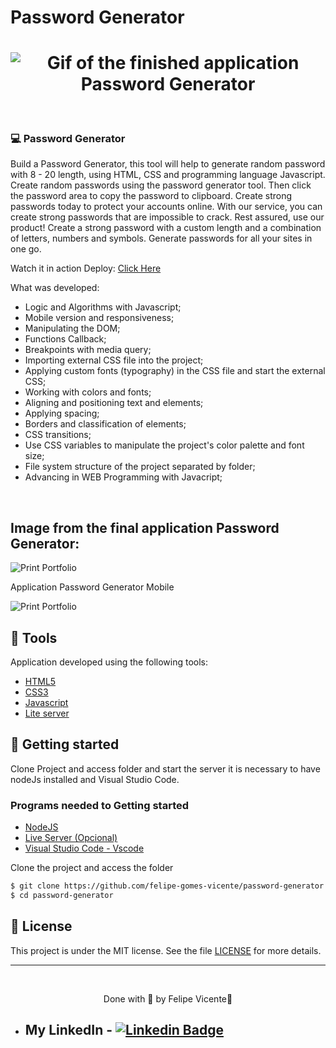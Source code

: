 # Password Generator

<h1 align="center">
    <img alt="Gif of the finished application Password Generator" title="gif" src="" />
</h1>

<br>

### 💻 Password Generator

Build a Password Generator, this tool will help to generate random password 
with 8 - 20 length, using HTML, CSS and programming language Javascript. 
Create random passwords using the password generator tool. Then click the password 
area to copy the password to clipboard. 
Create strong passwords today to protect your accounts online. With our service, 
you can create strong passwords that are impossible to crack. Rest assured, use 
our product! 
Create a strong password with a custom length and a combination of letters, numbers 
and symbols. 
Generate passwords for all your sites in one go.

Watch it in action Deploy: [Click Here](https://felipe-gomes-vicente.github.io/password-generator/)

What was developed:

- Logic and Algorithms with Javascript;
- Mobile version and responsiveness;
- Manipulating the DOM;
- Functions Callback;
- Breakpoints with media query;
- Importing external CSS file into the project;
- Applying custom fonts (typography) in the CSS file and start the external CSS;
- Working with colors and fonts;
- Aligning and positioning text and elements;
- Applying spacing;
- Borders and classification of elements;
- CSS transitions;
- Use CSS variables to manipulate the project's color palette and font size;
- File system structure of the project separated by folder;
- Advancing in WEB Programming with Javacript;
  
<br />

## Image from the final application Password Generator:
 <img alt="Print Portfolio" title=" Landing page" src="" />

 <br />

 <p>Application Password Generator Mobile</p>
<img alt="Print Portfolio" title=" Landing page" src="" />

## 🧪 Tools

Application developed using the following tools:

- [HTML5](https://www.w3schools.com/html/default.asp)
- [CSS3](https://www.w3schools.com/css/default.asp)
- [Javascript](https://developer.mozilla.org/pt-BR/docs/Web/JavaScript)
- [Lite server](https://github.com/johnpapa/lite-server)

## 🚀 Getting started

Clone Project and access folder and start the server it is necessary to have nodeJs
installed and Visual Studio Code.

### Programs needed to Getting started

- [NodeJS](https://nodejs.org/en/)
- [Live Server (Opcional)](https://marketplace.visualstudio.com/items?itemName=ritwickdey.LiveServer)
- [Visual Studio Code - Vscode](https://code.visualstudio.com/)

Clone the project and access the folder

```bash
$ git clone https://github.com/felipe-gomes-vicente/password-generator.git
$ cd password-generator
```

## 📝 License

This project is under the MIT license. See the file [LICENSE](LICENSE.md) for more details.

---

&nbsp;

<p align="center">Done with 💜 by Felipe Vicente👋</p>

- ## My LinkedIn - [![Linkedin Badge](https://img.shields.io/badge/-FelipeVicente-blue?style=flat-square&logo=Linkedin&logoColor=white&link=https://www.linkedin.com/in/felipe-gomes-vicente/)](https://www.linkedin.com/in/felipe-gomes-vicente/)